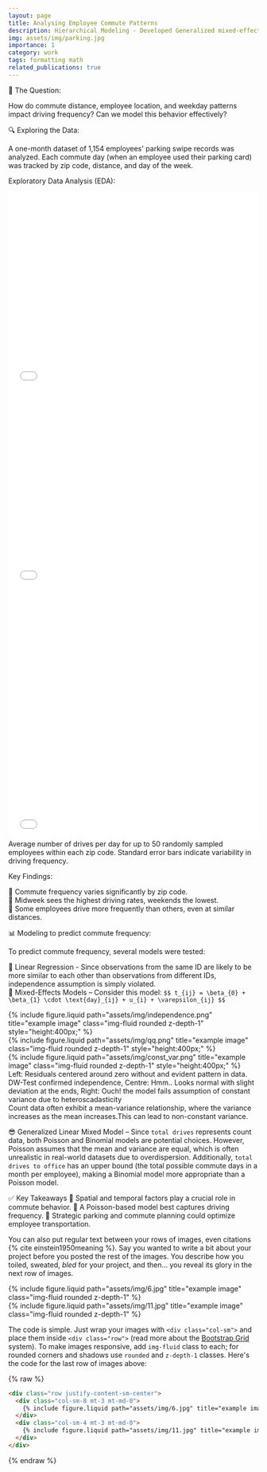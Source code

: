 ```yaml
---
layout: page
title: Analysing Employee Commute Patterns
description: Hierarchical Modeling - Developed Generalized mixed-effects models with time correlated random effects and compared the results using BIC.
img: assets/img/parking.jpg
importance: 1
category: work
tags: formatting math
related_publications: true
---
```


🚗 The Question:

How do commute distance, employee location, and weekday patterns impact driving frequency? Can we model this behavior effectively?

🔍 Exploring the Data:

A one-month dataset of 1,154 employees' parking swipe records was analyzed. Each commute day (when an employee used their parking card) was tracked by zip code, distance, and day of the week.

Exploratory Data Analysis (EDA):

<div class="row">
    <div class="col-sm mt-3 mt-md-0">
        <iframe src="/assets/html/zip_chart.html" title="Interactive Zip Code Chart" class="img-fluid rounded z-depth-1" style="width:100%; height:400px; border:none;"></iframe>
    </div>
    <div class="col-sm mt-3 mt-md-0">
        <iframe src="/assets/html/day_chart.html" title="Interactive day Code Chart" class="img-fluid rounded z-depth-1" style="width:100%; height:400px; border:none;"></iframe>
    </div>
</div>

<div class="row">
    <div class="col-sm mt-3 mt-md-0">
        <iframe src="/assets/html/driv_pat.html" title="Interactive Driving Pattern Chart" class="img-fluid rounded z-depth-1" style="width:100%; height:500px; border:none;"></iframe>
    </div>
</div>
<div class="caption">
    Average number of drives per day for up to 50 randomly sampled employees within each zip code. Standard error bars indicate variability in driving frequency.
</div>

Key Findings:

📌 Commute frequency varies significantly by zip code.<br>
📌 Midweek sees the highest driving rates, weekends the lowest.<br>
📌 Some employees drive more frequently than others, even at similar distances.


📊 Modeling to predict commute frequency:

To predict commute frequency, several models were tested:

🤔 Linear Regression - Since observations from the same ID are likely to be more similar to each other than observations from different IDs, independence assumption is simply violated.<br>
🤔 Mixed-Effects Models – Consider this model: 
`$$
t_{ij} = \beta_{0} + \beta_{1} \cdot \text{day}_{ij} + u_{i} + \varepsilon_{ij}
$$`
<div class="row">
    <div class="col-sm mt-3 mt-md-0">
        {% include figure.liquid path="assets/img/independence.png" title="example image" class="img-fluid rounded z-depth-1" style="height:400px;" %}
    </div>
    <div class="col-sm mt-3 mt-md-0">
        {% include figure.liquid path="assets/img/qq.png" title="example image" class="img-fluid rounded z-depth-1" style="height:400px;" %}
    </div>
    <div class="col-sm mt-3 mt-md-0">
        {% include figure.liquid path="assets/img/const_var.png" title="example image" class="img-fluid rounded z-depth-1" style="height:400px;" %}
    </div>
</div>
<div class="caption">
    Left: Residuals centered around zero without and evident pattern in data. DW-Test confirmed independence, Centre: Hmm.. Looks normal with slight deviation at the ends, Right: Ouch! the model fails assumption of constant variance due to heteroscadasticity
</div>
Count data often exhibit a mean-variance relationship, where the variance increases as the mean increases.This can lead to non-constant variance.

😎 Generalized Linear Mixed Model – Since `total drives` represents count data, both Poisson and Binomial models are potential choices. However, Poisson assumes that the mean and variance are equal, which is often unrealistic in real-world datasets due to overdispersion. Additionally, `total drives to office` has an upper bound (the total possible commute days in a month per employee), making a Binomial model more appropriate than a Poisson model.


✅ Key Takeaways
🚀 Spatial and temporal factors play a crucial role in commute behavior.
🚀 A Poisson-based model best captures driving frequency.
🚀 Strategic parking and commute planning could optimize employee transportation.




You can also put regular text between your rows of images, even citations {% cite einstein1950meaning %}.
Say you wanted to write a bit about your project before you posted the rest of the images.
You describe how you toiled, sweated, _bled_ for your project, and then... you reveal its glory in the next row of images.

<div class="row justify-content-sm-center">
    <div class="col-sm-8 mt-3 mt-md-0">
        {% include figure.liquid path="assets/img/6.jpg" title="example image" class="img-fluid rounded z-depth-1" %}
    </div>
    <div class="col-sm-4 mt-3 mt-md-0">
        {% include figure.liquid path="assets/img/11.jpg" title="example image" class="img-fluid rounded z-depth-1" %}
    </div>
</div>


The code is simple.
Just wrap your images with `<div class="col-sm">` and place them inside `<div class="row">` (read more about the <a href="https://getbootstrap.com/docs/4.4/layout/grid/">Bootstrap Grid</a> system).
To make images responsive, add `img-fluid` class to each; for rounded corners and shadows use `rounded` and `z-depth-1` classes.
Here's the code for the last row of images above:

{% raw %}

```html
<div class="row justify-content-sm-center">
  <div class="col-sm-8 mt-3 mt-md-0">
    {% include figure.liquid path="assets/img/6.jpg" title="example image" class="img-fluid rounded z-depth-1" %}
  </div>
  <div class="col-sm-4 mt-3 mt-md-0">
    {% include figure.liquid path="assets/img/11.jpg" title="example image" class="img-fluid rounded z-depth-1" %}
  </div>
</div>
```

{% endraw %}
